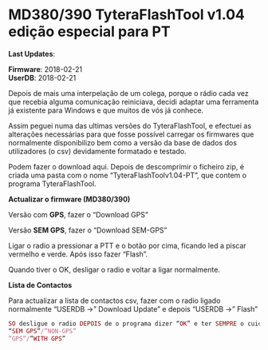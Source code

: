 # MD380/390 TyteraFlashTool v1.04 edição especial para PT

<b>Last Updates</b>:

<b>Firmware</b>: 2018-02-21
<br>
<b>UserDB</b>: 2018-02-21


Depois de mais uma interpelação de um colega, porque o rádio cada vez que recebia alguma comunicação reiniciava, decidi adaptar uma ferramenta já existente para Windows e que muitos de vós já conhece.

Assim peguei numa das ultimas versões do TyteraFlashTool, e efectuei as alterações necessárias para que fosse possível carregar os firmwares que normalmente disponibilizo bem como a versão da base de dados dos utilizadores (o csv) devidamente formatado e testado.

Podem fazer o download aqui. Depois de descomprimir o ficheiro zip, é criada uma pasta com o nome “TyteraFlashToolv1.04-PT”, que contem o programa TyteraFlashTool.



<b>Actualizar o firmware (MD380/390)</b>

Versão com <b>GPS</b>, fazer o “Download GPS”

Versão <b>SEM GPS</b>, fazer o “Download SEM-GPS”

Ligar o radio a pressionar a PTT e o botão por cima, ficando led a piscar vermelho e verde. Após isso fazer “Flash”.

Quando tiver o OK, desligar o radio e voltar a ligar normalmente.


<b>Lista de Contactos</b>

Para actualizar a lista de contactos csv, fazer com o radio ligado normalmente
“USERDB ->” Download Update” e depois “USERDB ->” Flash”

 
```ruby
SO desligue o radio DEPOIS de o programa dizer “OK” e ter SEMPRE o cuidado de escolher a versão
“SEM GPS”/”NON-GPS”
“GPS”/”WITH GPS”
```
